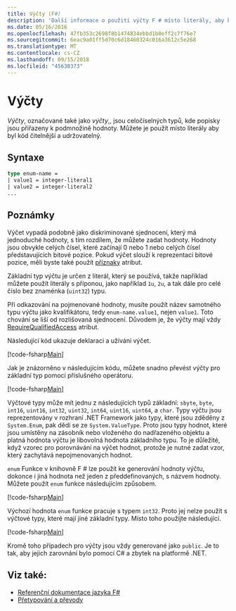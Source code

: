 ```yaml
---
title: Výčty (F#)
description: 'Další informace o použití výčty F # místo literály, aby byl kód čitelnější a udržovatelný.'
ms.date: 05/16/2016
ms.openlocfilehash: 47fb353c2698f8b1474834ebbd1b0eff2c7f76e7
ms.sourcegitcommit: 6eac9a01ff5d70c6d18460324c016a3612c5e268
ms.translationtype: MT
ms.contentlocale: cs-CZ
ms.lasthandoff: 09/15/2018
ms.locfileid: "45638373"
---
```

# <a name="enumerations"></a>Výčty

*Výčty*, označované také jako *výčty*,, jsou celočíselných typů, kde popisky jsou přiřazeny k podmnožině hodnoty. Můžete je použít místo literály aby byl kód čitelnější a udržovatelný.

## <a name="syntax"></a>Syntaxe

```fsharp
type enum-name =
| value1 = integer-literal1
| value2 = integer-literal2
...
```

## <a name="remarks"></a>Poznámky

Výčet vypadá podobně jako diskriminované sjednocení, který má jednoduché hodnoty, s tím rozdílem, že můžete zadat hodnoty. Hodnoty jsou obvykle celých čísel, které začínají 0 nebo 1 nebo celých čísel představujících bitové pozice. Pokud výčet slouží k reprezentaci bitové pozice, měli byste také použít [příznaky](xref:System.FlagsAttribute) atribut.

Základní typ výčtu je určen z literál, který se používá, takže například můžete použít literály s příponou, jako například `1u`, `2u`, a tak dále pro celé číslo bez znaménka (`uint32`) typu.

Při odkazování na pojmenované hodnoty, musíte použít název samotného typu výčtu jako kvalifikátoru, tedy `enum-name.value1`, nejen `value1`. Toto chování se liší od rozlišovaná sjednocení. Důvodem je, že výčty mají vždy [RequireQualifiedAccess](https://msdn.microsoft.com/library/8b9b6ade-0471-4413-ac5d-638cd0de5f15) atribut.

Následující kód ukazuje deklaraci a užívání výčet.

[!code-fsharp[Main](../../../samples/snippets/fsharp/lang-ref-1/snippet2101.fs)]

Jak je znázorněno v následujícím kódu, můžete snadno převést výčty pro základní typ pomocí příslušného operátoru.

[!code-fsharp[Main](../../../samples/snippets/fsharp/lang-ref-1/snippet2102.fs)]

Výčtové typy může mít jednu z následujících typů základní: `sbyte`, `byte`, `int16`, `uint16`, `int32`, `uint32`, `int64`, `uint16`, `uint64`, a `char`. Typy výčtu jsou reprezentovány v rozhraní .NET Framework jako typy, které jsou zděděny z `System.Enum`, pak dědí se ze `System.ValueType`. Proto jsou typy hodnot, které jsou umístěny na zásobník nebo vloženého do nadřazeného objektu a platná hodnota výčtu je libovolná hodnota základního typu. To je důležité, když vzorec pro porovnávání na výčet hodnot, protože je nutné zadat vzor, který zachytává nepojmenovaných hodnot.

`enum` Funkce v knihovně F # lze použít ke generování hodnoty výčtu, dokonce i jiná hodnota než jeden z předdefinovaných, s názvem hodnoty. Můžete použít `enum` funkce následujícím způsobem.

[!code-fsharp[Main](../../../samples/snippets/fsharp/lang-ref-1/snippet2103.fs)]

Výchozí hodnota `enum` funkce pracuje s typem `int32`. Proto jej nelze použít s výčtové typy, které mají jiné základní typy. Místo toho použijte následující.

[!code-fsharp[Main](../../../samples/snippets/fsharp/lang-ref-1/snippet2104.fs)]

Kromě toho případech pro výčty jsou vždy generované jako `public`. Je to tak, aby jejich zarovnání bylo pomocí C# a zbytek na platformě .NET.

## <a name="see-also"></a>Viz také:

- [Referenční dokumentace jazyka F#](index.md)
- [Přetypování a převody](casting-and-conversions.md)
